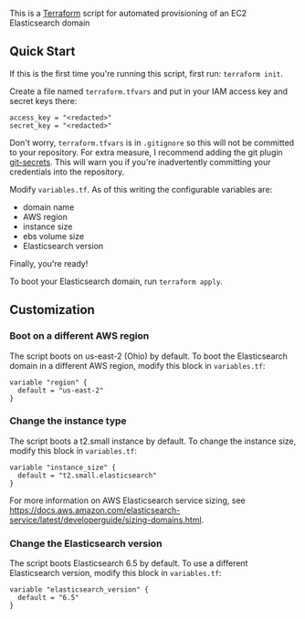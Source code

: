 This is a [Terraform](https://www.terraform.io/) script for automated provisioning of an EC2 Elasticsearch domain

## Quick Start

If this is the first time you're running this script, first run: `terraform init`.

Create a file named `terraform.tfvars` and put in your IAM access key and secret keys there:

```
access_key = "<redacted>"
secret_key = "<redacted>"
```

Don't worry, `terraform.tfvars` is in `.gitignore` so this will not be committed to your repository. For extra measure, I recommend adding the git plugin [git-secrets](https://github.com/awslabs/git-secrets). This will warn you if you're inadvertently committing your credentials into the repository.

Modify `variables.tf`. As of this writing the configurable variables are:
- domain name
- AWS region
- instance size
- ebs volume size
- Elasticsearch version

Finally, you're ready!

To boot your Elasticsearch domain, run `terraform apply`.

## Customization

### Boot on a different AWS region

The script boots on us-east-2 (Ohio) by default. To boot the Elasticsearch domain in a different AWS region, modify this block in `variables.tf`:

```
variable "region" {
  default = "us-east-2"
}
```

### Change the instance type

The script boots a t2.small instance by default. To change the instance size, modify this block in `variables.tf`:


```
variable "instance_size" {
  default = "t2.small.elasticsearch"
}
```

For more information on AWS Elasticsearch service sizing, see https://docs.aws.amazon.com/elasticsearch-service/latest/developerguide/sizing-domains.html.

### Change the Elasticsearch version

The script boots Elasticsearch 6.5 by default. To use a different Elasticsearch version, modify this block in `variables.tf`:

```
variable "elasticsearch_version" {
  default = "6.5"
}
```
